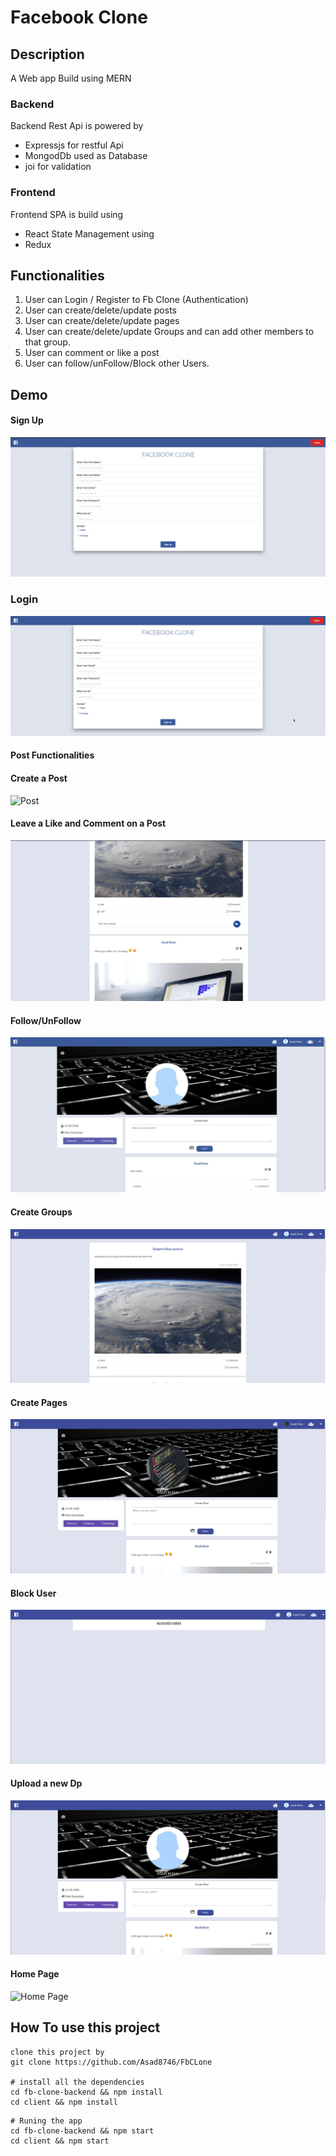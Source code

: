 # Facebook Clone

## Description

A Web app Build using MERN

### Backend

Backend Rest Api is powered by

- Expressjs for restful Api
- MongodDb used as Database
- joi for validation

### Frontend

Frontend SPA is build using

- React
State Management using
- Redux

## Functionalities

1. User can Login / Register to Fb Clone (Authentication)
2. User can create/delete/update posts
3. User can create/delete/update pages
4. User can create/delete/update Groups and can add other members to that group.
5. User can comment or like a post
6. User can follow/unFollow/Block other Users.

## Demo

#### Sign Up

![Sign Up](./gifs/signup.gif)

### Login

![Login](./gifs/login.gif)

#### Post Functionalities

#### Create a Post

![Post](./gifs/post.gif)

#### Leave a Like and Comment on a Post

![Like/Comment](./gifs/likenComment.gif)

#### Follow/UnFollow

![Follow/UnFollow](./gifs/follow.gif)

#### Create Groups

![Groups](./gifs/Group.gif)

#### Create Pages

![Pages](./gifs/pages.gif)

#### Block User

![Block a User](./gifs/block.gif)

#### Upload a new Dp

![Upload a new Dp](./gifs/profileDp.gif)

#### Home Page

![Home Page](./gifs/home.gif)

## How To use this project

```shell
clone this project by
git clone https://github.com/Asad8746/FbCLone

# install all the dependencies
cd fb-clone-backend && npm install
cd client && npm install
```

```shell
# Runing the app
cd fb-clone-backend && npm start
cd client && npm start
```
